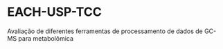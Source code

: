 # EACH-USP-TCC
Avaliação de diferentes ferramentas de processamento de dados de GC-MS para metabolômica
